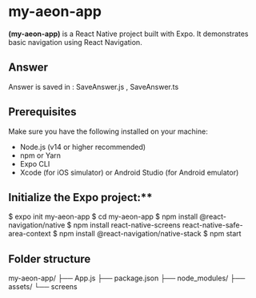 # my-aeon-app

**(my-aeon-app)**  is a React Native project built with Expo. It demonstrates basic navigation using React Navigation.

## Answer

Answer is saved in : SaveAnswer.js , SaveAnswer.ts

## Prerequisites

Make sure you have the following installed on your machine:

- Node.js (v14 or higher recommended)
- npm or Yarn
- Expo CLI
- Xcode (for iOS simulator) or Android Studio (for Android emulator)

## Initialize the Expo project:**

$ expo init my-aeon-app
$ cd my-aeon-app
$ npm install @react-navigation/native
$ npm install react-native-screens react-native-safe-area-context
$ npm install @react-navigation/native-stack
$ npm start

## Folder structure

my-aeon-app/
├── App.js
├── package.json
├── node_modules/
├── assets/
└── screens

